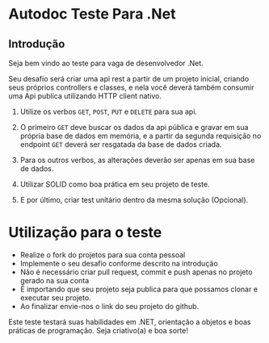 # Autodoc Teste Para .Net

## Introdução

Seja bem vindo ao teste para vaga de desenvolvedor .Net.

Seu desafio será criar uma api rest a partir de um projeto inicial, criando seus próprios controllers e classes, e nela você deverá também consumir uma Api publica utilizando HTTP client nativo.

1. Utilize os verbos `GET`, `POST`, `PUT` e `DELETE` para sua api.

2. O primeiro `GET` deve buscar os dados da api pública e gravar em sua própria base de dados em memória, e a partir da segunda requisição no endpoint `GET` deverá ser resgatada da base de dados criada.

3. Para os outros verbos, as alterações deverão ser apenas em sua base de dados.

4. Utilizar SOLID como boa prática em seu projeto de teste.

5. E por último, criar test unitário dentro da mesma solução (Opcional).

# Utilização para o teste

* Realize o fork do projetos para sua conta pessoal
* Implemente o seu desafio conforme descrito na introdução
* Não é necessário criar pull request, commit e push apenas no projeto gerado na sua conta
* É importando que seu projeto seja publica para que possamos clonar e executar seu projeto.
* Ao finalizar envie-nos o link do seu projeto do github.

Este teste testará suas habilidades em .NET, orientação a objetos e boas práticas de programação. Seja criativo(a) e boa sorte!